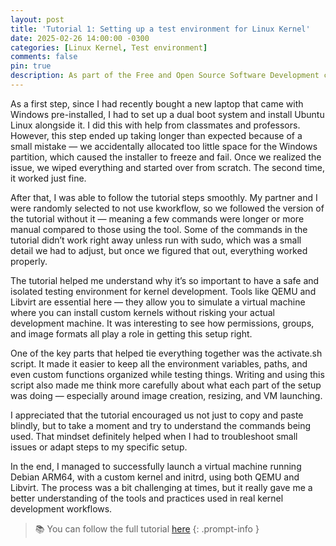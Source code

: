 ```yaml
---
layout: post
title: 'Tutorial 1: Setting up a test environment for Linux Kernel'
date: 2025-02-26 14:00:00 -0300
categories: [Linux Kernel, Test environment]
comments: false
pin: true
description: As part of the Free and Open Source Software Development course at USP, this post summarizes the steps to set up a QEMU and Libvirt test environment for Linux Kernel contributions.
---
```

As a first step, since I had recently bought a new laptop that came with Windows pre-installed, I had to set up a dual boot system and install Ubuntu Linux alongside it. I did this with help from classmates and professors. However, this step ended up taking longer than expected because of a small mistake — we accidentally allocated too little space for the Windows partition, which caused the installer to freeze and fail. Once we realized the issue, we wiped everything and started over from scratch. The second time, it worked just fine.

After that, I was able to follow the tutorial steps smoothly. My partner and I were randomly selected to not use kworkflow, so we followed the version of the tutorial without it — meaning a few commands were longer or more manual compared to those using the tool. Some of the commands in the tutorial didn’t work right away unless run with sudo, which was a small detail we had to adjust, but once we figured that out, everything worked properly.

The tutorial helped me understand why it’s so important to have a safe and isolated testing environment for kernel development. Tools like QEMU and Libvirt are essential here — they allow you to simulate a virtual machine where you can install custom kernels without risking your actual development machine. It was interesting to see how permissions, groups, and image formats all play a role in getting this setup right.

One of the key parts that helped tie everything together was the activate.sh script. It made it easier to keep all the environment variables, paths, and even custom functions organized while testing things. Writing and using this script also made me think more carefully about what each part of the setup was doing — especially around image creation, resizing, and VM launching.

I appreciated that the tutorial encouraged us not just to copy and paste blindly, but to take a moment and try to understand the commands being used. That mindset definitely helped when I had to troubleshoot small issues or adapt steps to my specific setup.

In the end, I managed to successfully launch a virtual machine running Debian ARM64, with a custom kernel and initrd, using both QEMU and Libvirt. The process was a bit challenging at times, but it really gave me a better understanding of the tools and practices used in real kernel development workflows.

> 📚 You can follow the full tutorial [here](https://flusp.ime.usp.br/kernel/qemu-libvirt-setup/)
{: .prompt-info }
